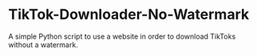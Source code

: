 # TikTok-Downloader-No-Watermark
A simple Python script to use a website in order to download TikToks without a watermark.
